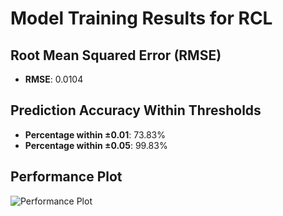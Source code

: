 # Model Training Results for RCL

## Root Mean Squared Error (RMSE)
- **RMSE**: 0.0104

## Prediction Accuracy Within Thresholds
- **Percentage within ±0.01**: 73.83%
- **Percentage within ±0.05**: 99.83%

## Performance Plot
![Performance Plot](../imgs/RCL.png)
